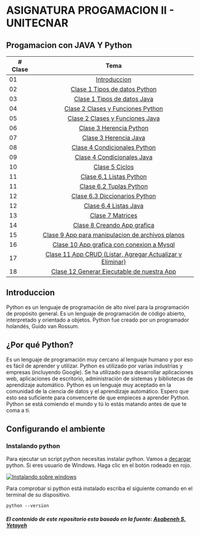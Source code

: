 # ASIGNATURA PROGAMACION II - UNITECNAR

## Progamacion con JAVA Y Python 

|# Clase | Tema                                                    |
|------|:---------------------------------------------------------:|
| 01  |  [Introduccion](readme.md)|
| 02  |  [Clase 1 Tipos de datos Python](./Clase1/01_python.md)|
| 03  |  [Clase 1 Tipos de datos Java](./Clase1/01_java.md)|
| 04  |  [Clase 2 Clases y Funciones Python](./Clase2/02_python.md)|
| 05  |  [Clase 2 Clases y Funciones Java](./Clase2/02_java.md)|
| 06  |  [Clase 3 Herencia Python](./Clase3/03_python.md)|
| 07  |  [Clase 3 Herencia Java](./Clase3/03_java.md)|
| 08  |  [Clase 4 Condicionales Python](./Clase4/04_python.md)|
| 09  |  [Clase 4 Condicionales Java](./Clase4/04_java.md)|
| 10  |  [Clase 5 Ciclos](./Clase5/05.md)|
| 11  |  [Clase 6.1 Listas Python](./Clase6/06_list_python.md)|
| 11  |  [Clase 6.2 Tuplas Python](./Clase6/06_tuples_python.md)|
| 12  |  [Clase 6.3 Diccionarios Python](./Clase6/06_dict_python.md)|
| 12  |  [Clase 6.4 Listas Java](./Clase6/06_list_java.md)|
| 13  |  [Clase 7 Matrices](./Clase7/07.md)|
| 14  |  [Clase 8 Creando App grafica](./Clase8/08.md)|
| 15  |  [Clase 9 App para manipulacion de archivos planos](./Clase9/09.md)|
| 16  |  [Clase 10 App grafica con conexion a Mysql](./Clase10/10.md)|
| 17  |  [Clase 11 App CRUD (Listar, Agregar,Actualizar y Eliminar)](./Clase11/11.md)|
| 18  |  [Clase 12 Generar Ejecutable de nuestra App](./Clase12/12.md)|


## Introduccion

Python es un lenguaje de programación de alto nivel para la programación de propósito general. Es un lenguaje de programación de código abierto, interpretado y orientado a objetos. Python fue creado por un programador holandés, Guido van Rossum.

## ¿Por qué Python?

Es un lenguaje de programación muy cercano al lenguaje humano y por eso es fácil de aprender y utilizar.
Python es utilizado por varias industrias y empresas (incluyendo Google). Se ha utilizado para desarrollar aplicaciones web, aplicaciones de escritorio, administración de sistemas y bibliotecas de aprendizaje automático. Python es un lenguaje muy aceptado en la comunidad de la ciencia de datos y el aprendizaje automático. Espero que esto sea suficiente para convencerte de que empieces a aprender Python. Python se está comiendo el mundo y tú lo estás matando antes de que te coma a ti.

## Configurando el ambiente

### Instalando python

Para ejecutar un script python necesitas instalar python. Vamos a [decargar](https://www.python.org/) python.
Si eres usuario de Windows. Haga clic en el botón rodeado en rojo.

[![Instalando sobre windows](./images/installing_on_windows.png)](https://www.python.org/)


Para comprobar si python está instalado escriba el siguiente comando en el terminal de su dispositivo.

```shell
python --version
```
##### El contenido de este repositorio esta basado en la fuente: [Asabeneh S. Yetayeh](https://github.com/Asabeneh/30-Days-Of-Python)
